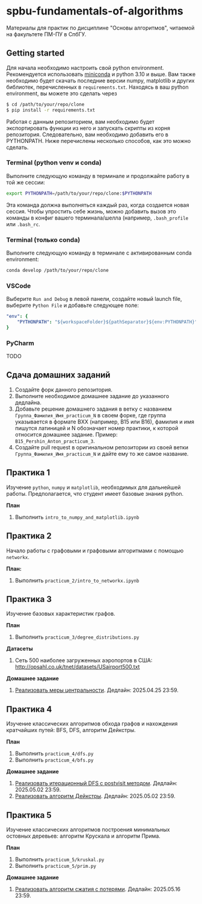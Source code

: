 # spbu-fundamentals-of-algorithms

Материалы для практик по дисциплине "Основы алгоритмов", читаемой на факультете ПМ-ПУ в СпбГУ.

## Getting started

Для начала необходимо настроить свой python environment. Рекомендуется использовать [miniconda](https://docs.anaconda.com/miniconda) и python 3.10 и выше. Вам также необходимо будет скачать последние версии numpy, matplotlib и других библиотек, перечисленных в `requirements.txt`. Находясь в ваш python environment, вы можете это сделать через
```bash
$ cd /path/to/your/repo/clone
$ pip install -r requirements.txt
```

Работая с данным репозиторием, вам необходимо будет экспортировать функции из него и запускать скрипты из корня репозитория. Следовательно, вам необходимо добавить его в PYTHONPATH. Ниже перечислены несколько способов, как это можно сделать.

### Terminal (python venv и conda)

Выполните следующую команду в терминале и продолжайте работу в той же сессии:
```bash
export PYTHONPATH=/path/to/your/repo/clone:$PYTHONPATH
```
Эта команда должна выполняться каждый раз, когда создается новая сессия. Чтобы упростить себе жизнь, можно добавить вызов это команды в конфиг вашего терминала/шелла (например, `.bash_profile` или `.bash_rc`.

### Terminal (только conda)

Выполните следующую команду в терминале с активированным conda environment:
```bash
conda develop /path/to/your/repo/clone
```

### VSCode

Выберите `Run and Debug` в левой панели, создайте новый launch file, выберите `Python File` и добавьте следующее поле:
```yaml
"env": {
    "PYTHONPATH": "${workspaceFolder}${pathSeparator}${env:PYTHONPATH}"
}
```

### PyCharm

TODO

## Сдача домашних заданий

1. Создайте форк данного репозитория.
2. Выполните необходимое домашнее задание до указанного дедлайна.
3. Добавьте решение домашнего задания в ветку с названием `Группа_Фамилия_Имя_practicum_N` в своем форке, где группа указывается в формате BXX (например, B15 или B16), фамилия и имя пишутся латиницей и N обозначает номер практики, к которой относится домашнее задание. Пример: `B15_Pershin_Anton_practicum_3`.
4. Создайте pull request в оригинальном репозитории из своей ветки `Группа_Фамилия_Имя_practicum_N` и дайте ему то же самое название.

## Практика 1

Изучение `python`, `numpy` и  `matplotlib`, необходимых для дальнейшей работы. Предполагается, что студент имеет базовые знания python.

**План**
1. Выполнить `intro_to_numpy_and_matplotlib.ipynb`

## Практика 2

Начало работы с графовыми и графовыми алгоритмами с помощью `networkx`.

**План:**
1. Выполнить `practicum_2/intro_to_networkx.ipynb`

## Практика 3

Изучение базовых характеристик графов.

**План**
1. Выполнить `practicum_3/degree_distributions.py`

**Датасеты**
1. Сеть 500 наиболее загруженных аэропортов в США: http://opsahl.co.uk/tnet/datasets/USairport500.txt 

**Домашнее задание**
1. [Реализовать меры центральности](practicum_3/homework/README.md). Дедлайн: 2025.04.25 23:59.

## Практика 4

Изучение классических алгоритмов обхода графов и нахождения кратчайших путей: BFS, DFS, алгоритм Дейкстры.

**План**
1. Выполнить `practicum_4/dfs.py`
2. Выполнить `practicum_4/bfs.py`

**Домашнее задание**
1. [Реализовать итерационный DFS с postvisit методом](practicum_4/homework/README.md). Дедлайн: 2025.05.02 23:59.
2. [Реализовать алгоритм Дейкстры](practicum_4/homework/README.md). Дедлайн: 2025.05.02 23:59.

## Практика 5

Изучение классических алгоритмов построения минимальных остовных деревьев: алгоритм Крускала и алгоритм Прима.

**План**
1. Выполнить `practicum_5/kruskal.py`
2. Выполнить `practicum_5/prim.py`

**Домашнее задание**
1. [Реализовать алгоритм сжатия с потерями](practicum_5/homework/README.md). Дедлайн: 2025.05.16 23:59.
